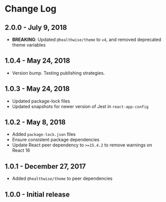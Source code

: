 # Change Log

## 2.0.0 - July 9, 2018

- **BREAKING**: Updated `@healthwise/theme` to `v4`, and removed deprecated theme variables

## 1.0.4 - May 24, 2018

- Version bump. Testing publishing strategies.

## 1.0.3 - May 24, 2018

- Updated package-lock files
- Updated snapshots for newer version of Jest in `react-app-config`

## 1.0.2 - May 8, 2018

- Added `package-lock.json` files
- Ensure consistent package dependencies
- Update React peer dependency to `>=15.4.2` to remove warnings on React 16

## 1.0.1 - December 27, 2017

- Added `@healthwise/theme` to peer dependencies

## 1.0.0 - Initial release
